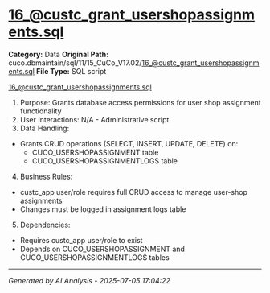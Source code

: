 # 16_@custc_grant_usershopassignments.sql

**Category:** Data
**Original Path:** cuco.dbmaintain/sql/11/15_CuCo_V17.02/16_@custc_grant_usershopassignments.sql
**File Type:** SQL script

16_@custc_grant_usershopassignments.sql
1. Purpose: Grants database access permissions for user shop assignment functionality
2. User Interactions: N/A - Administrative script
3. Data Handling:
- Grants CRUD operations (SELECT, INSERT, UPDATE, DELETE) on:
  - CUCO_USERSHOPASSIGNMENT table
  - CUCO_USERSHOPASSIGNMENTLOGS table
4. Business Rules:
- custc_app user/role requires full CRUD access to manage user-shop assignments
- Changes must be logged in assignment logs table
5. Dependencies:
- Requires custc_app user/role to exist
- Depends on CUCO_USERSHOPASSIGNMENT and CUCO_USERSHOPASSIGNMENTLOGS tables

---
*Generated by AI Analysis - 2025-07-05 17:04:22*
